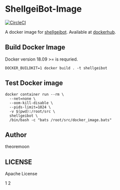 # ShellgeiBot-Image

[![CircleCI](https://circleci.com/gh/theoremoon/ShellgeiBot-Image/tree/master.svg?style=svg)](https://circleci.com/gh/theoremoon/ShellgeiBot-Image/tree/master)

A docker image for [shellgeibot](https://github.com/theoremoon/ShellgeiBot). Available at [dockerhub](https://hub.docker.com/r/theoldmoon0602/shellgeibot).


## Build Docker Image

Docker version 18.09 >= is requried.

```
DOCKER_BUILDKIT=1 docker build . -t shellgeibot
```

## Test Docker image

```
docker container run --rm \
  --net=none \
  --oom-kill-disable \
  --pids-limit=1024 \
  -v $(pwd):/root/src \
  shellgeibot \
  /bin/bash -c "bats /root/src/docker_image.bats"
```

## Author

theoremoon

## LICENSE

Apache License

1
2
